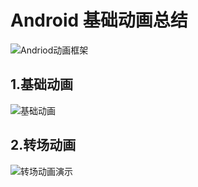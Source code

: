 # Android 基础动画总结
![Andriod动画框架][1]

## 1.基础动画
![基础动画][2]

## 2.转场动画
![转场动画演示][3]

[1]: https://raw.githubusercontent.com/jdqm/AnimationDemo/master/image/andriod_animation.png
[2]: https://raw.githubusercontent.com/jdqm/AnimationDemo/master/image/animator.gif
[3]: https://raw.githubusercontent.com/jdqm/AnimationDemo/master/image/transition.gif

